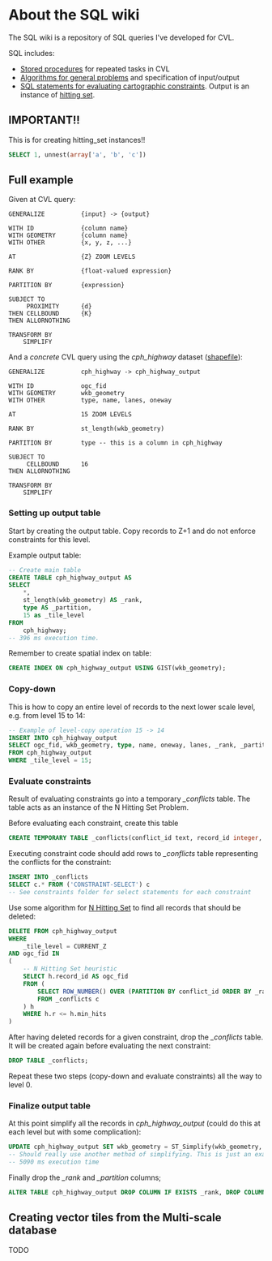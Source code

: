 # About the SQL wiki

The SQL wiki is a repository of SQL queries I've developed for CVL.

SQL includes:

* [Stored procedures](stored_procedures) for repeated tasks in CVL
* [Algorithms for general problems](algorithms) and specification of input/output
* [SQL statements for evaluating cartographic constraints](constraints). Output is an instance of [hitting set](algorithms/hitting_set.md).


## IMPORTANT!!

This is for creating hitting_set instances!!

```sql
SELECT 1, unnest(array['a', 'b', 'c'])
```

## Full example

Given at CVL query:

```cvl
GENERALIZE 			{input} -> {output} 

WITH ID 			{column name}
WITH GEOMETRY		{column name}
WITH OTHER			{x, y, z, ...}

AT  				{Z} ZOOM LEVELS

RANK BY 			{float-valued expression}

PARTITION BY 		{expression}

SUBJECT TO 
	 PROXIMITY 		{d} 
THEN CELLBOUND 		{K} 
THEN ALLORNOTHING 

TRANSFORM BY
	SIMPLIFY 
```

And a *concrete* CVL query using the *cph_highway* dataset ([shapefile](http://skipperkongen.dk/geodata/cph_highway.zip)):

```cvl
GENERALIZE 			cph_highway -> cph_highway_output 

WITH ID 			ogc_fid
WITH GEOMETRY		wkb_geometry
WITH OTHER			type, name, lanes, oneway

AT  				15 ZOOM LEVELS

RANK BY 			st_length(wkb_geometry)

PARTITION BY 		type -- this is a column in cph_highway

SUBJECT TO 
	 CELLBOUND 		16
THEN ALLORNOTHING 

TRANSFORM BY
	SIMPLIFY 
```

### Setting up output table

Start by creating the output table. Copy records to Z+1 and do not enforce constraints for this level.

Example output table:

```sql
-- Create main table
CREATE TABLE cph_highway_output AS
SELECT 
	*, 
	st_length(wkb_geometry) AS _rank, 
	type AS _partition, 
	15 as _tile_level
FROM 
	cph_highway;
-- 396 ms execution time.
```

Remember to create spatial index on table:

```sql
CREATE INDEX ON cph_highway_output USING GIST(wkb_geometry);
```

### Copy-down

This is how to copy an entire level of records to the next lower scale level, e.g. from level 15 to 14:

```sql
-- Example of level-copy operation 15 -> 14
INSERT INTO cph_highway_output
SELECT ogc_fid, wkb_geometry, type, name, oneway, lanes, _rank, _partition, 14 as _tile_level
FROM cph_highway_output
WHERE _tile_level = 15;
```

### Evaluate constraints

Result of evaluating constraints go into a temporary *_conflicts* table. The table acts as an instance of the N Hitting Set Problem.

Before evaluating each constraint, create this table

```sql
CREATE TEMPORARY TABLE _conflicts(conflict_id text, record_id integer, _rank float, min_hits integer);
```

Executing constraint code should add rows to *_conflicts* table representing the conflicts for the constraint:

```sql
INSERT INTO _conflicts
SELECT c.* FROM ('CONSTRAINT-SELECT') c
-- See constraints folder for select statements for each constraint
```

Use some algorithm for [N Hitting Set](algorithms/hitting_set.md) to find all records that should be deleted:

```sql
DELETE FROM cph_highway_output 
WHERE 
	_tile_level = CURRENT_Z
AND ogc_fid IN 
(
	-- N Hitting Set heuristic
	SELECT h.record_id AS ogc_fid 
	FROM (
		SELECT ROW_NUMBER() OVER (PARTITION BY conflict_id ORDER BY _rank) AS r, c.record_id, c.min_hits
    	FROM _conflicts c
	) h
	WHERE h.r <= h.min_hits
)
```

After having deleted records for a given constraint, drop the *_conflicts* table. It will be created again before evaluating the next constraint:

```sql
DROP TABLE _conflicts;
```

Repeat these two steps (copy-down and evaluate constraints) all the way to level 0. 

### Finalize output table

At this point simplify all the records in *cph_highway_output* (could do this at each level but with some complication):

```sql
UPDATE cph_highway_output SET wkb_geometry = ST_Simplify(wkb_geometry, ST_ResZ(_tile_level, 256)/2)
-- Should really use another method of simplifying. This is just an example.
-- 5090 ms execution time
```

Finally drop the *_rank* and *_partition* columns;

```sql
ALTER TABLE cph_highway_output DROP COLUMN IF EXISTS _rank, DROP COLUMN IF EXISTS _partition;
```

## Creating vector tiles from the Multi-scale database

TODO




